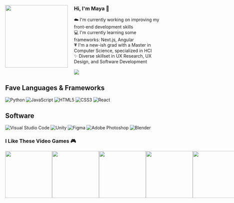<div style="overflow: auto; display: flex; align-items: center;">
  <img align="left" style="margin-right: 20px;" width="200" height="200" src="https://media.giphy.com/media/v1.Y2lkPTc5MGI3NjExdG4wZnlvbG1sMXE2YjdvdTB4cTcxYTZ0bHhvZ3VjcGl4b2tueGUyNCZlcD12MV9pbnRlcm5hbF9naWZfYnlfaWQmY3Q9cw/ll6EmgFFqjOR4FIck2/giphy.gif">
  <div>
    <h3>Hi, I'm Maya 🌱</h3>
    ☁️ I'm currently working on improving my front-end development skills<br>
    💻 I'm currently learning some frameworks: Next.js, Angular<br>
    💗 I'm a new-ish grad with a Master in Computer Science, specialized in HCI<br>
    ✨ Diverse skillset in UX Research, UX Design, and Software Development<br><br>
    <a href="https://www.linkedin.com/in/mayasmurad/"><img src="https://img.shields.io/badge/linkedin-%230077B5.svg?style=for-the-badge&logo=linkedin&logoColor=white"></a>
  </div>
</div>

## Fave Languages & Frameworks

![Python](https://img.shields.io/badge/python-3670A0?style=for-the-badge&logo=python&logoColor=ffdd54)
![JavaScript](https://img.shields.io/badge/javascript-%23323330.svg?style=for-the-badge&logo=javascript&logoColor=%23F7DF1E)
![HTML5](https://img.shields.io/badge/html5-%23E34F26.svg?style=for-the-badge&logo=html5&logoColor=white)
![CSS3](https://img.shields.io/badge/css3-%231572B6.svg?style=for-the-badge&logo=css3&logoColor=white)
![React](https://img.shields.io/badge/react-%2320232a.svg?style=for-the-badge&logo=react&logoColor=%2361DAFB)

## Software

![Visual Studio Code](https://img.shields.io/badge/Visual%20Studio%20Code-0078d7.svg?style=for-the-badge&logo=visual-studio-code&logoColor=white)
![Unity](https://img.shields.io/badge/unity-%23000000.svg?style=for-the-badge&logo=unity&logoColor=white)
![Figma](https://img.shields.io/badge/figma-%23F24E1E.svg?style=for-the-badge&logo=figma&logoColor=white)
![Adobe Photoshop](https://img.shields.io/badge/adobe%20photoshop-%2331A8FF.svg?style=for-the-badge&logo=adobe%20photoshop&logoColor=white)
![Blender](https://img.shields.io/badge/blender-%23F5792A.svg?style=for-the-badge&logo=blender&logoColor=white)

### I Like These Video Games 🎮

<div style="display: flex;">  
  <img src="https://upload.wikimedia.org/wikipedia/en/1/1f/Animal_Crossing_New_Horizons.jpg" height="150">
  <img src="https://images.nintendolife.com/880243a8baed2/switch-tloz-totk-artwork-01.large.jpg" height="150">
  <img src="https://scontent-lga3-1.xx.fbcdn.net/v/t39.30808-6/309441225_198908242504462_7211029735433698297_n.png?_nc_cat=108&ccb=1-7&_nc_sid=5f2048&_nc_ohc=DFixATGWxmsQ7kNvgHNCSYq&_nc_ht=scontent-lga3-1.xx&oh=00_AfDYQcSXi5mZGyoBuHmrgWMvLdO4Poy2-igmfdeF3yZvdg&oe=663F2000" height="150">
  <img src="https://assets1.ignimgs.com/2020/03/10/ori-and-the-will-of-the-wisps---button-fin-1583863235923.jpg" height="150">
  <img src="https://assets-prd.ignimgs.com/2022/01/08/luigis-mansion-3-button-fin-1641602466276.jpg" height="150">
</div>
